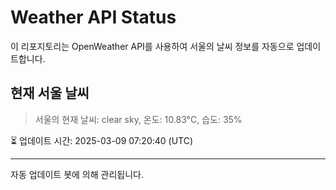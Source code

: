 
# Weather API Status

이 리포지토리는 OpenWeather API를 사용하여 서울의 날씨 정보를 자동으로 업데이트합니다.

## 현재 서울 날씨
> 서울의 현재 날씨: clear sky, 온도: 10.83°C, 습도: 35%

⏳ 업데이트 시간: 2025-03-09 07:20:40 (UTC)

---
자동 업데이트 봇에 의해 관리됩니다.
